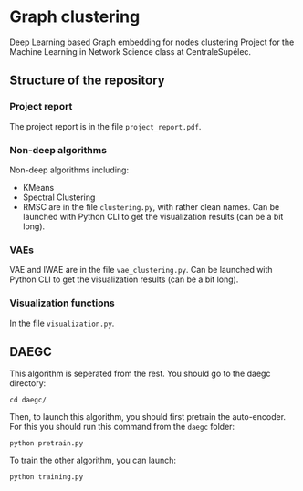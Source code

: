 # Graph clustering
Deep Learning based Graph embedding for nodes clustering
Project for the Machine Learning in Network Science class at CentraleSupélec.

## Structure of the repository

### Project report
The project report is in the file `project_report.pdf`.

### Non-deep algorithms
Non-deep algorithms including:
- KMeans
- Spectral Clustering
- RMSC
are in the file `clustering.py`, with rather clean names.
Can be launched with Python CLI to get the visualization results (can be a bit long).

### VAEs
VAE and IWAE are in the file `vae_clustering.py`.
Can be launched with Python CLI to get the visualization results (can be a bit long).



### Visualization functions
In the file `visualization.py`.
 
## DAEGC 

This algorithm is seperated from the rest. You should go to the daegc directory:

```
cd daegc/
```

Then, to launch this algorithm, you should first pretrain the auto-encoder. For this you should run this command from the
`daegc` folder:

```
python pretrain.py
```

To train the other algorithm, you can launch:

```
python training.py
```

